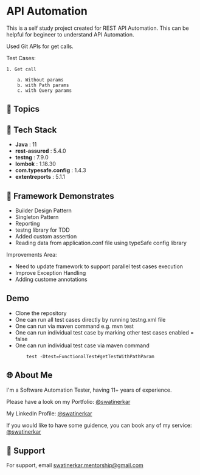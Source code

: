 
# API Automation

This is a self study project created for REST API Automation. This can be helpful for begineer to understand API Automation.

Used Git APIs for get calls.

Test Cases:
    
    1. Get call 

        a. Without params
        b. with Path params
        c. with Query params
    
## 🔖 Topics
## 💪 Tech Stack

- **Java** : 11
- **rest-assured** : 5.4.0
- **testng** : 7.9.0
- **lombok** : 1.18.30
- **com.typesafe.config** : 1.4.3
- **extentreports** : 5.1.1
## 🛟 Framework Demonstrates

* Builder Design Pattern
* Singleton Pattern
* Reporting
* testng library for TDD
* Added custom assertion
* Reading data from application.conf file using typeSafe config library

Improvements Area:
* Need to update framework to support parallel test cases execution
* Improve Exception Handling
* Adding custome annotations
## Demo

- Clone the repository
- One can run all test cases directly by running testng.xml file
- One can run via maven command e.g. mvn test
- One can run individual test case by marking other test cases enabled = false
- One can run individual test case via maven command
    ```
        test -Dtest=FunctionalTest#getTestWithPathParam
    ```


## 🌐 About Me

I'm a Software Automation Tester, having 11+ years of experience.

Please have a look on my Portfolio: [@swatinerkar](https://swatinerkar.wordpress.com/)

My LinkedIn Profile: [@swatinerkar](https://www.linkedin.com/in/swatinerkar/)

If you would like to have some guidence, you can book any of my service: [@swatinerkar](https://topmate.io/swati_nerkar)
## 👯 Support

For support, email swatinerkar.mentorship@gmail.com